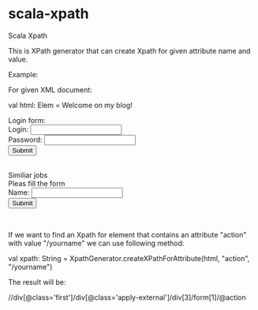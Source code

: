 # scala-xpath
Scala Xpath

This is XPath generator that can create Xpath for given attribute name and value.

Example:

For given XML document:

  val html: Elem =
    <html>
      <head>
        <title>This is something</title>
      </head>
      <body>
        Welcome on my blog!
        <br/>
        <div id="authentication">
          Login form:
          <form action="login">
            Login:
            <input name="login"/>
            <br/>
            Password:
            <input name="password" type="password"/>
            <br/>
            <input type="submit"/>
          </form>
        </div>
        <br/>
        <div class="first">
          <div class="apply-external">
            <div>Similiar jobs</div>
            <div>Pleas fill the form</div>
            <div>
              <form action="/yourname">
                Name:
                <input type="name"/>
                <br/>
                <input type="submit"/>
              </form>
            </div>
            <br/>
          </div>
        </div>
      </body>
    </html>

If we want to find an Xpath for element that contains an attribute "action" with value "/yourname" we can use following method:

  val xpath: String = XpathGenerator.createXPathForAttribute(html, "action", "/yourname")

The result will be:

//div[@class='first']/div[@class='apply-external']/div[3]/form[1]/@action



